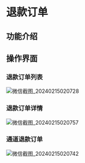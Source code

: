 # 退款订单

## 功能介绍

## 操作界面
### 退款订单列表
![微信截图_20240215020728](https://jsd.cdn.zzko.cn/gh/xxm1995/bootx-img@master/daxpay/微信截图_20240215020728.qzk78ukfttc.webp)
### 退款订单详情
![微信截图_20240215020757](https://jsd.cdn.zzko.cn/gh/xxm1995/bootx-img@master/daxpay/微信截图_20240215020757.3l3m6p4jaiu0.webp)
### 通道退款订单
![微信截图_20240215020742](https://jsd.cdn.zzko.cn/gh/xxm1995/bootx-img@master/daxpay/微信截图_20240215020742.62hf48k5c380.webp)

